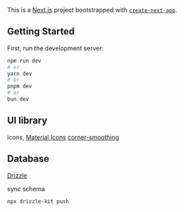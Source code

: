 This is a [Next.js](https://nextjs.org/) project bootstrapped with [`create-next-app`](https://github.com/vercel/next.js/tree/canary/packages/create-next-app).

## Getting Started

First, run the development server:

```bash
npm run dev
# or
yarn dev
# or
pnpm dev
# or
bun dev
```

## UI library

icons, [Material Icons](https://fonts.google.com/icons?selected=Material+Symbols+Outlined)
[corner-smoothing](https://github.com/sanalabs/corner-smoothing)


## Database

[Drizzle](https://orm.drizzle.team/docs/overview)

sync schema
```bash
npx drizzle-kit push 
```
